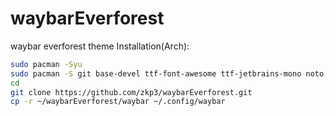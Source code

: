 # waybarEverforest
waybar everforest theme
Installation(Arch):
```bash
sudo pacman -Syu
sudo pacman -S git base-devel ttf-font-awesome ttf-jetbrains-mono noto-fonts-emoji ttf-ubuntu-mono-nerd ttf-jetbrains-mono-nerd
cd
git clone https://github.com/zkp3/waybarEverforest.git
cp -r ~/waybarEverforest/waybar ~/.config/waybar
```
